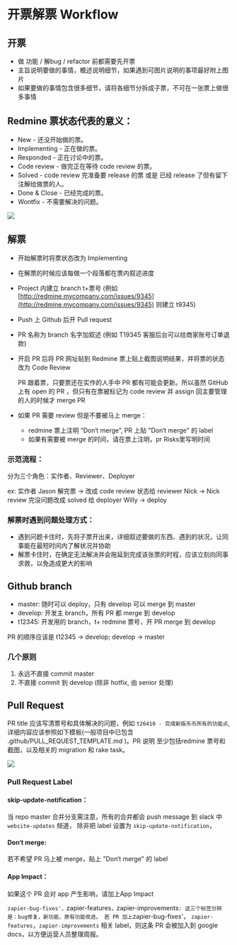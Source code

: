 # 开票解票 Workflow

## 开票

* 做 功能 / 解bug / refactor 前都需要先开票
* 主旨说明要做的事情，概述说明细节，如果遇到可图片说明的事项最好附上图片
* 如果要做的事情包含很多细节，请将各细节分拆成子票，不可在一张票上做很多事情

## Redmine 票状态代表的意义：

* New - 还没开始做的票。
* Implementing - 正在做的票。
* Responded - 正在讨论中的票。
* Code review - 做完正在等待 code review 的票。
* Solved - code review 完准备要 release 的票 或是 已经 release 了但有留下注解给做票的人。
* Done & Close - 已经完成的票。
* Wontfix - 不需要解决的问题。

![](https://d.pr/i/I3VJkV+)

## 解票

* 开始解票时将票状态改为 Implementing
* 在解票的时候应该每做一个段落都在票内叙述进度
* Project 内建立 branch t+票号 \(例如 [http://redmine.mycompany.com/issues/9345](http://redmine.mycompany.com/issues/9345) 则建立 t9345\)
* Push 上 Github 后开 Pull request
* PR 名称为 branch 名字加叙述 \(例如 T19345 客服后台可以给商家账号订单退款\)
* 开启 PR 后将 PR 网址贴到 Redmine 票上贴上截图说明结果，并将票的状态改为 Code Review

  PR 跟着票，只要票还在实作的人手中 PR 都有可能会更新。所以虽然 GitHub 上有 open 的 PR ，但只有在票被标记为 code review 并 assign 回主要管理的人的时候才 merge PR

* 如果 PR 需要 review 但是不要被马上 merge：
  * redmine 票上注明 “Don‘t merge”,   PR 上贴 "Don‘t merge" 的 label
  * 如果有需要被 merge 的时间，请在票上注明，pr Risks里写明时间

### 示范流程：

分为三个角色：实作者、Reviewer、Deployer

ex: 实作者 Jason 解完票 -&gt; 改成 code review 状态给 reviewer Nick -&gt; Nick review 完没问题改成 solved 给 deployer Willy -&gt; deploy

### 解票时遇到问题处理方式：

* 遇到问题卡住时，先将子票开出来，详细叙述要做的东西、遇到的状况，让同事能在最短时间内了解状况并协助
* 解票卡住时，在确定无法解决并会拖延到完成该张票的时程，应该立刻向同事求救，以免造成更大的影响

## Github branch

* master: 随时可以 deploy，只有 develop 可以 merge 到 master
* develop: 开发主 branch，所有 PR 都 merge 到 develop
* t12345: 开发用的 branch，t+ redmine 票号，开 PR merge 到 develop

PR 的顺序应该是 t12345 -&gt; develop; develop -&gt; master

### 几个原则

1. 永远不直接 commit master
2. 不直接 commit 到 develop \(除非 hotfix, 由 senior 处理\)

## Pull Request

PR title 应该写清票号和具体解决的问题，例如 `t26410 - 完成新版币币所有的功能点`, 详细内容应该参照如下模板\(一般项目中已包含 .github/PULL\_REQUEST\_TEMPLATE.md \)。PR 说明 至少包括redmine 票号和截图，以及相关的 migration 和 rake task。

![](https://d.pr/i/diGe4h+)

### Pull Request Label

#### skip-update-notification：

当 repo master 合并分支需注意，所有的合并都会 push message 到 slack 中 `website-updates` 频道， 除非把 label 设置为 `skip-update-notification`，

#### Don‘t merge:

若不希望 PR 马上被 merge，贴上 "Don‘t merge" 的 label

#### App Impact：

如果这个 PR 会对 app 产生影响，请加上App Impact

`zapier-bug-fixes'，`zapier-features`，`zapier-improvements`: 这三个标签分辨是：bug修复，新功能，原有功能改进。 若 PR 加上`zapier-bug-fixes'， `zapier-features`，`zapier-improvements` 相关 label，则这条 PR 会被加入到 google docs，以方便运营人员整理周报。
